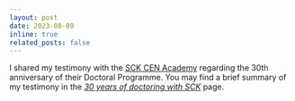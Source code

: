 ```yaml
---
layout: post
date: 2023-08-09 
inline: true
related_posts: false
---
```


I shared my testimony with the [SCK CEN Academy](https://www.sckcen.be/en) regarding the 30th anniversary of their Doctoral Programme. You may find a brief summary of my testimony in the [*30 years of doctoring with SCK*](https://www.sckcen.be/en/news/30-years-doctoring-sck-cen#anchor-testimonies-) page.